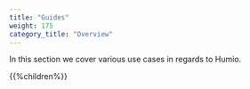 ```yaml
---
title: "Guides"
weight: 175
category_title: "Overview"
---
```


In this section we cover various use cases in regards to Humio.

{{%children%}}

